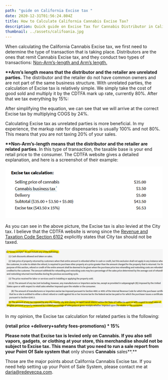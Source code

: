 ```yaml
---
path: "guide on California Excise tax "
date: 2020-12-31T01:56:24.804Z
title: How to Calculate California Cannabis Excise Tax?
description: Quick guide on Excise Tax for Cannabis Distributor in California
thumbnail: ../assets/califoania.jpg
---
```

When calculating the California Cannabis Excise tax, we first need to determine the type of transaction that is taking place. Distributors are the ones that remit Cannabis Excise tax, and they conduct two types of transactions: [Non-Arm’s-length and Arm’s length.](https://www.cdtfa.ca.gov/industry/cannabis.htm#Distributors)

**\*\*Arm’s length means that the distributor and the retailer are unrelated parties.** The distributor and the retailer do not have common owners and are not part of the same business structure. With unrelated parties, the calculation of Excise tax is relatively simple. We simply take the cost of good sold and multiply it by the CDTFA mark up rate, currently 80%. After that we tax everything by 15%:

After simplifying the equation, we can see that we will arrive at the correct Excise tax by multiplying COGS by 24%.

Calculating Excise tax as unrelated parties is more beneficial. In my experience, the markup rate for dispensaries is usually 100% and not 80%. This means that you are not taxing 20% of your sales.

**\*\*Non-Arm’s-length** **means that the distributor and the retailer are related** **parties**. In this type of transaction, the taxable base is your end retail price to the consumer. The CDTFA website gives a detailed explanation, and here is a screenshot of their example:

![CDTFA Excise tax calculation example](../assets/excise-tax-calculation.png "CDTFA Excise tax calculation")

As you can see in the above picture, the Excise tax is also levied at the City tax. I believe that the CDTFA website is wrong since the [Revenue and Taxation Code Section 6102](https://www.cdtfa.ca.gov/lawguides/vol1/sutl/6012.html) explicitly states that City tax should not be taxed.

![revenue and taxation code section 6102 definition of gross receipts for excise tax calculation](../assets/revenue.png "revenue and taxation code section 6102")

In my opinion, the Excise tax calculation for related parties is the following:

**(retail price +delivery+safety fees-promotions) * 15%**

**Please note that Excise tax is levied only on Cannabis. If you also sell vapors, gadgets**, **or clothing at your store, this merchandise should not be subject to Excise tax. This means that you need to run a sale report from your Point Of Sale system that** only shows **Cannabis** sales**.** 

Those are the major points about California Cannabis Excise tax. If you need help setting up your Point of Sale System, please contact me at [daria@redeyecpa.com](mailto:daria@redeyecpa.com).